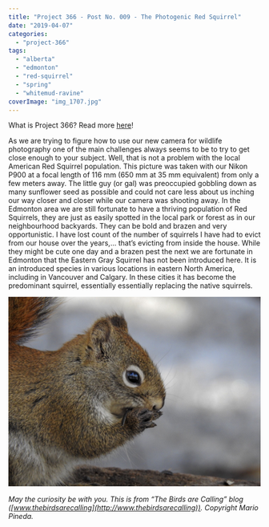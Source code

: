 ```yaml
---
title: "Project 366 - Post No. 009 - The Photogenic Red Squirrel"
date: "2019-04-07"
categories: 
  - "project-366"
tags: 
  - "alberta"
  - "edmonton"
  - "red-squirrel"
  - "spring"
  - "whitemud-ravine"
coverImage: "img_1707.jpg"
---
```


What is Project 366? Read more [here](https://thebirdsarecalling.com/2019/03/29/project-366/)!

As we are trying to figure how to use our new camera for wildlife photography one of the main challenges always seems to be to try to get close enough to your subject. Well, that is not a problem with the local American Red Squirrel population. This picture was taken with our Nikon P900 at a focal length of 116 mm (650 mm at 35 mm equivalent) from only a few meters away. The little guy (or gal) was preoccupied gobbling down as many sunflower seed as possible and could not care less about us inching our way closer and closer while our camera was shooting away. In the Edmonton area we are still fortunate to have a thriving population of Red Squirrels, they are just as easily spotted in the local park or forest as in our neighbourhood backyards. They can be bold and brazen and very opportunistic. I have lost count of the number of squirrels I have had to evict from our house over the years,... that’s evicting from inside the house. While they might be cute one day and a brazen pest the next we are fortunate in Edmonton that the Eastern Gray Squirrel has not been introduced here. It is an introduced species in various locations in eastern North America, including in Vancouver and Calgary. In these cities it has become the predominant squirrel, essentially essentially replacing the native squirrels.

![](images/img_1707.jpg)

_May the curiosity be with you. This is from “The Birds are Calling” blog ([www.thebirdsarecalling](http://www.thebirdsarecalling)). Copyright Mario Pineda._
